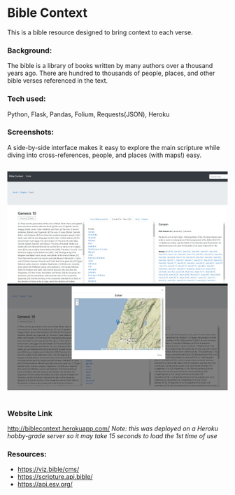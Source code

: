 # Bible Context 

This is a bible resource designed to bring context to each verse.

### Background:
The bible is a library of books written by many authors over a thousand years ago. There are hundred to thousands of people, places, and other bible verses referenced in the text. 


### Tech used:
  Python, Flask, Pandas, Folium, Requests(JSON), Heroku
  
### Screenshots: 
A side-by-side interface makes it easy to explore the main scripture while diving into cross-references, people, and places (with maps!) easy.
##
![alt_text](/images/1.jpg)
![alt_text](/images/2.jpg)
 #
### Website Link
http://biblecontext.herokuapp.com/
*Note: this was deployed on a Heroku hobby-grade server so it may take 15 seconds to load the 1st time of use*

### Resources:
 - https://viz.bible/cms/
 - https://scripture.api.bible/  
 - https://api.esv.org/

